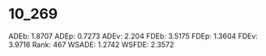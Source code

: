 # 10_269

ADEb: 1.8707
ADEp: 0.7273
ADEv: 2.204
FDEb: 3.5175
FDEp: 1.3604
FDEv: 3.9716
Rank: 467
WSADE: 1.2742
WSFDE: 2.3572